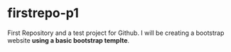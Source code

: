 # firstrepo-p1
First Repository and a test project for Github.
I will be creating a bootstrap website **using a basic bootstrap templte**. 
